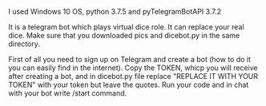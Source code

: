 I used Windows 10 OS, python 3.7.5 and pyTelegramBotAPI 3.7.2 

It is a telegram bot which plays virtual dice role. It can replace your real dice.
Make sure that you downloaded pics and dicebot.py in the same directory.

First of all you need to sign up on Telegram and create a bot (how to do it you can easily find in the internet).
Copy the TOKEN, whicр you will receive after creating a bot, and in dicebot.py file replace "REPLACE IT WITH YOUR TOKEN" with your token but leave the quotes.
Run your code and in chat with your bot write /start command.
